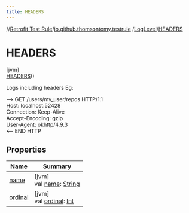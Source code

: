 ```yaml
---
title: HEADERS
---
```

//[Retrofit Test Rule](../../../../index.html)/[io.github.thomsontomy.testrule](../../index.html)
/[LogLevel](../index.html)/[HEADERS](index.html)

# HEADERS

[jvm]\
[HEADERS](index.html)()

Logs including headers Eg:

--&gt; GET /users/my_user/repos HTTP/1.1\
Host: localhost:52428\
Connection: Keep-Alive\
Accept-Encoding: gzip\
User-Agent: okhttp/4.9.3\
&lt;-- END HTTP

## Properties

| Name | Summary |
|---|---|
| [name](../-n-o-n-e/index.html#-372974862%2FProperties%2F-255663501) | [jvm]<br>val [name](../-n-o-n-e/index.html#-372974862%2FProperties%2F-255663501): [String](https://kotlinlang.org/api/latest/jvm/stdlib/kotlin/-string/index.html) |
| [ordinal](../-n-o-n-e/index.html#-739389684%2FProperties%2F-255663501) | [jvm]<br>val [ordinal](../-n-o-n-e/index.html#-739389684%2FProperties%2F-255663501): [Int](https://kotlinlang.org/api/latest/jvm/stdlib/kotlin/-int/index.html) |

